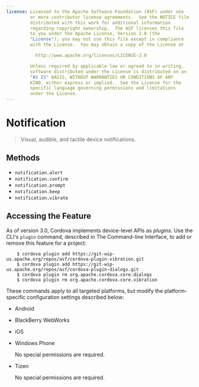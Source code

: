 ```yaml
---
license: Licensed to the Apache Software Foundation (ASF) under one
         or more contributor license agreements.  See the NOTICE file
         distributed with this work for additional information
         regarding copyright ownership.  The ASF licenses this file
         to you under the Apache License, Version 2.0 (the
         "License"); you may not use this file except in compliance
         with the License.  You may obtain a copy of the License at

           http://www.apache.org/licenses/LICENSE-2.0

         Unless required by applicable law or agreed to in writing,
         software distributed under the License is distributed on an
         "AS IS" BASIS, WITHOUT WARRANTIES OR CONDITIONS OF ANY
         KIND, either express or implied.  See the License for the
         specific language governing permissions and limitations
         under the License.
---
```


Notification
============

> Visual, audible, and tactile device notifications.

Methods
-------

- `notification.alert`
- `notification.confirm`
- `notification.prompt`
- `notification.beep`
- `notification.vibrate`

## Accessing the Feature

As of version 3.0, Cordova implements device-level APIs as _plugins_.
Use the CLI's `plugin` command, described in The Command-line
Interface, to add or remove this feature for a project:

        $ cordova plugin add https://git-wip-us.apache.org/repos/asf/cordova-plugin-vibration.git
        $ cordova plugin add https://git-wip-us.apache.org/repos/asf/cordova-plugin-dialogs.git
        $ cordova plugin rm org.apache.cordova.core.dialogs
        $ cordova plugin rm org.apache.cordova.core.vibration

These commands apply to all targeted platforms, but modify the
platform-specific configuration settings described below:

* Android

    <!-- app/res/xml/config.xml -->
    <feature name="Notification">
        <param name="android-package" value="org.apache.cordova.Notification" />
    </feature>

    <!-- app/AndroidManifest.xml -->
    <uses-permission android:name="android.permission.VIBRATE" />

* BlackBerry WebWorks

    <!-- www/plugins.xml -->
    <feature name="Notification">
        <param name="blackberry-package" value="org.apache.cordova.notification.Notification" />
    </feature>

    <!-- www/config.xml -->
    <feature id="blackberry.ui.dialog" />

* iOS

    <!-- config.xml -->
    <feature name="Notification">
        <param name="ios-package" value="CDVNotification" />
    </feature>

* Windows Phone

  No special permissions are required.

* Tizen

  No special permissions are required.
